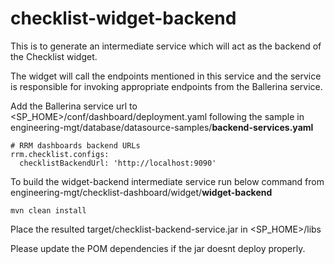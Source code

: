 # checklist-widget-backend

This is to generate an intermediate service which will act as the backend of the Checklist widget. 

The widget will call the endpoints mentioned in this service and the service is responsible for invoking appropriate endpoints from the Ballerina service.

Add the Ballerina service url to <SP_HOME>/conf/dashboard/deployment.yaml following the sample in engineering-mgt/database/datasource-samples/**backend-services.yaml**

```
# RRM dashboards backend URLs
rrm.checklist.configs:
  checklistBackendUrl: 'http://localhost:9090'
```

To build the widget-backend intermediate service run below command from 
engineering-mgt/checklist-dashboard/widget/**widget-backend**
```
mvn clean install
```
Place the resulted target/checklist-backend-service.jar in <SP_HOME>/libs

Please update the POM dependencies if the jar doesnt deploy properly.
